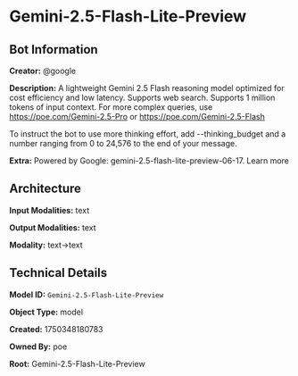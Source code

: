 # Gemini-2.5-Flash-Lite-Preview

## Bot Information

**Creator:** @google

**Description:** A lightweight Gemini 2.5 Flash reasoning model optimized for cost efficiency and low latency. Supports web search. Supports 1 million tokens of input context. For more complex queries, use https://poe.com/Gemini-2.5-Pro or https://poe.com/Gemini-2.5-Flash

To instruct the bot to use more thinking effort, add --thinking_budget and a number ranging from 0 to 24,576 to the end of your message.

**Extra:** Powered by Google: gemini-2.5-flash-lite-preview-06-17. Learn more


## Architecture

**Input Modalities:** text

**Output Modalities:** text

**Modality:** text->text


## Technical Details

**Model ID:** `Gemini-2.5-Flash-Lite-Preview`

**Object Type:** model

**Created:** 1750348180783

**Owned By:** poe

**Root:** Gemini-2.5-Flash-Lite-Preview
